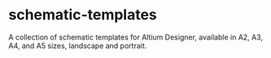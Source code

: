 # schematic-templates
A collection of schematic templates for Altium Designer, available in A2, A3, A4, and A5 sizes, landscape and portrait.
